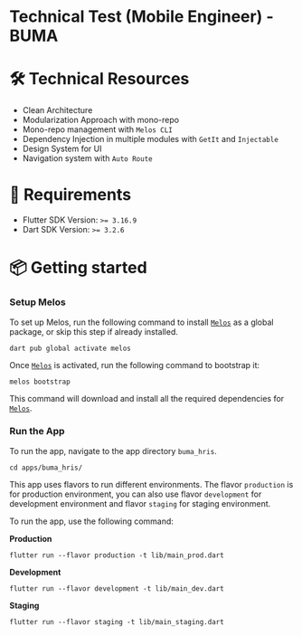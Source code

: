 # Technical Test (Mobile Engineer) - BUMA

# 🛠 Technical Resources

- Clean Architecture
- Modularization Approach with mono-repo
- Mono-repo management with `Melos CLI`
- Dependency Injection in multiple modules with `GetIt` and `Injectable`
- Design System for UI
- Navigation system with `Auto Route`

# 🍴 Requirements

- Flutter SDK Version: `>= 3.16.9`
- Dart SDK Version: `>= 3.2.6`

# 📦 Getting started

### Setup Melos

To set up Melos, run the following command to install [`Melos`][melos_link] as a global package, or skip this step if already installed.

```base
dart pub global activate melos
```

Once [`Melos`][melos_link] is activated, run the following command to bootstrap it:

```base
melos bootstrap
```

This command will download and install all the required dependencies for [`Melos`][melos_link].

### Run the App

To run the app, navigate to the app directory `buma_hris`.

```base
cd apps/buma_hris/
```

This app uses flavors to run different environments. The flavor `production` is for production environment, you can also use flavor `development` for development environment and flavor `staging` for staging environment.

To run the app, use the following command:

**Production**

```base
flutter run --flavor production -t lib/main_prod.dart
```

**Development**

```base
flutter run --flavor development -t lib/main_dev.dart
```

**Staging**

```base
flutter run --flavor staging -t lib/main_staging.dart
```

[melos_link]: https://github.com/invertase/melos
